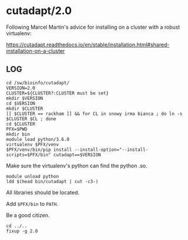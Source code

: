 cutadapt/2.0
=============

Following Marcel Martin's advice for installing on a cluster with a robust virtualenv:

<https://cutadapt.readthedocs.io/en/stable/installation.html#shared-installation-on-a-cluster>

LOG
---

    cd /sw/bioinfo/cutadapt/
    VERSION=2.0
    CLUSTER=${CLUSTER?:CLUSTER must be set}
    mkdir $VERSION
    cd $VERSION
    mkdir $CLUSTER
    [[ $CLUSTER == rackham ]] && for CL in snowy irma bianca ; do ln -s $CLUSTER $CL ; done
    cd $CLUSTER
    PFX=$PWD
    mkdir bin
    module load python/3.6.0
    virtualenv $PFX/venv
    $PFX/venv/bin/pip install --install-option="--install-scripts=$PFX/bin" cutadapt==$VERSION

Make sure the virtualenv's python can find the python .so.

    module unload python
    ldd $(head bin/cutadapt | cut -c3-)

All libraries should be located.

Add `$PFX/bin` to `PATH`.

Be a good citizen.

    cd ../..
    fixup -g 2.0

